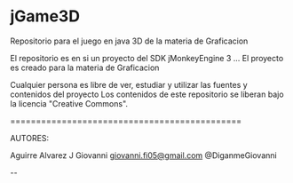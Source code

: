 jGame3D
=======

Repositorio para el juego en java 3D de la materia de Graficacion

El repositorio es en si un proyecto del SDK jMonkeyEngine 3 ... 
El proyecto es creado para la materia de Graficacion

Cualquier persona es libre de ver, estudiar y utilizar las fuentes y contenidos del proyecto
Los contenidos de este repositorio se liberan bajo la licencia "Creative Commons".

=============================================

AUTORES:

Aguirre Alvarez J Giovanni
giovanni.fi05@gmail.com
@DiganmeGiovanni

--